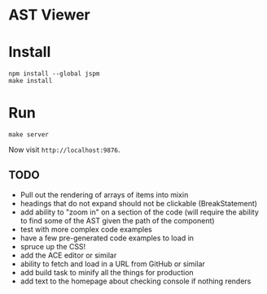 # AST Viewer

# Install

```
npm install --global jspm
make install
```

# Run

```
make server
```

Now visit `http://localhost:9876`.

## TODO

- Pull out the rendering of arrays of items into mixin
- headings that do not expand should not be clickable (BreakStatement)
- add ability to "zoom in" on a section of the code (will require the ability to find some of the AST given the path of the component)
- test with more complex code examples
- have a few pre-generated code examples to load in
- spruce up the CSS!
- add the ACE editor or similar
- ability to fetch and load in a URL from GitHub or similar
- add build task to minify all the things for production
- add text to the homepage about checking console if nothing renders

